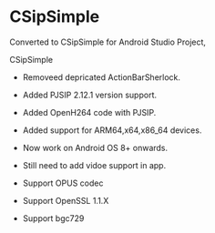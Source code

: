 CSipSimple
==========

Converted to CSipSimple for Android Studio Project,


CSipSimple

* Removeed depricated ActionBarSherlock.

* Added PJSIP 2.12.1 version support.

* Added OpenH264 code with PJSIP.

* Added support for ARM64,x64,x86_64 devices.

* Now work on Android OS 8+ onwards.

* Still need to add vidoe support in app.

* Support OPUS codec

* Support OpenSSL 1.1.X

* Support bgc729
